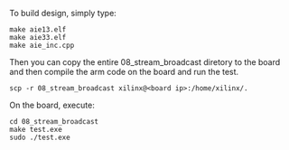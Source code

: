 To build design, simply type:
```
make aie13.elf
make aie33.elf
make aie_inc.cpp
```
Then you can copy the entire 08_stream_broadcast diretory to the board and then compile the arm code on the board and run the test.
```
scp -r 08_stream_broadcast xilinx@<board ip>:/home/xilinx/.
```

On the board, execute:
```
cd 08_stream_broadcast
make test.exe
sudo ./test.exe
```


